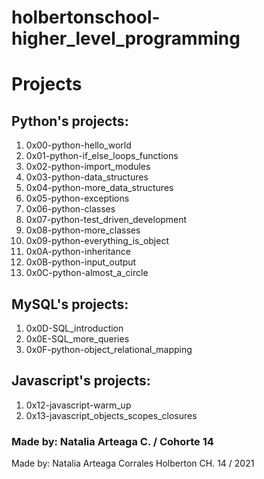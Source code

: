# holbertonschool-higher_level_programming

# Projects
## Python's projects:
1. 0x00-python-hello_world
2. 0x01-python-if_else_loops_functions
3. 0x02-python-import_modules
4. 0x03-python-data_structures
5. 0x04-python-more_data_structures
6. 0x05-python-exceptions
7. 0x06-python-classes
8. 0x07-python-test_driven_development
9. 0x08-python-more_classes
10. 0x09-python-everything_is_object
11. 0x0A-python-inheritance
12. 0x0B-python-input_output
13. 0x0C-python-almost_a_circle
## MySQL's projects:
1. 0x0D-SQL_introduction
2. 0x0E-SQL_more_queries
3. 0x0F-python-object_relational_mapping
## Javascript's projects:
1. 0x12-javascript-warm_up
2. 0x13-javascript_objects_scopes_closures

### Made by: Natalia Arteaga C. / Cohorte 14






Made by: Natalia Arteaga Corrales
Holberton CH. 14 / 2021